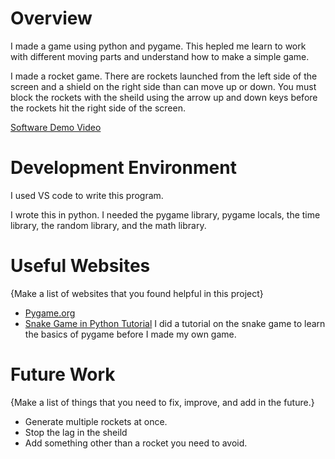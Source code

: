 # Overview

I made a game using python and pygame. This hepled me learn to work with different moving parts
and understand how to make a simple game.

I made a rocket game. There are rockets launched from the left side of the screen and a shield on the right side than can move up or down. You must block the rockets with the sheild using the arrow up and down keys before the rockets hit the right side of the screen.

[Software Demo Video](https://youtu.be/YJEiaZcnDIM)

# Development Environment

I used VS code to write this program.

I wrote this in python. I needed the pygame library, pygame locals, the time library, the random library, and the math library.

# Useful Websites

{Make a list of websites that you found helpful in this project}
* [Pygame.org](https://www.pygame.org/news)
* [Snake Game in Python Tutorial](https://www.youtube.com/watch?v=8dfePlONtls)
I did a tutorial on the snake game to learn the basics of pygame before I made my own game.

# Future Work

{Make a list of things that you need to fix, improve, and add in the future.}
* Generate multiple rockets at once.
* Stop the lag in the sheild
* Add something other than a rocket you need to avoid.